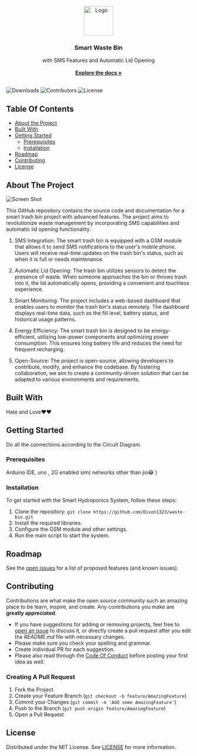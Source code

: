 <br/>
<p align="center">
  <a href="https://github.com/Dixon1323/waste-bin">
    <img src="https://w7.pngwing.com/pngs/694/661/png-transparent-waste-container-can-recycling-trash-can-label-text-logo.png" alt="Logo" width="80" height="80">
  </a>

  <h3 align="center">Smart Waste Bin</h3>

  <p align="center">
    with SMS Features and Automatic Lid Opening
    <br/>
    <br/>
    <a href="https://github.com/Dixon1323/waste-bin"><strong>Explore the docs »</strong></a>
    <br/>
    <br/>
  </p>
</p>

![Downloads](https://img.shields.io/github/downloads/Dixon1323/waste-bin/total) ![Contributors](https://img.shields.io/github/contributors/Dixon1323/waste-bin?color=dark-green) ![License](https://img.shields.io/github/license/Dixon1323/waste-bin) 

## Table Of Contents

* [About the Project](#about-the-project)
* [Built With](#built-with)
* [Getting Started](#getting-started)
  * [Prerequisites](#prerequisites)
  * [Installation](#installation)
* [Roadmap](#roadmap)
* [Contributing](#contributing)
* [License](#license)

## About The Project

![Screen Shot]()

This GitHub repository contains the source code and documentation for a smart trash bin project with advanced features. The project aims to revolutionize waste management by incorporating SMS capabilities and automatic lid opening functionality.⁬⁬⁬⁬⁬⁬⁬⁬⁬⁬⁬⁬⁬⁬⁬⁬⁬⁬⁬⁬⁬⁬⁬⁬⁬⁬⁬⁬⁬⁬⁬⁬⁬⁬⁬⁬⁬⁬⁬⁬⁬⁬⁬⁬⁬⁬⁬⁬⁬⁬⁬⁬⁬⁬⁬⁬⁬⁬⁬⁬⁬⁬⁬
1. SMS Integration: The smart trash bin is equipped with a GSM module that allows it to send SMS notifications to the user's mobile phone. Users will receive real-time updates on the trash bin's status, such as when it is full or needs maintenance.
2.  Automatic Lid Opening: The trash bin utilizes sensors to detect the presence of waste. When someone approaches the bin or throws trash into it, the lid automatically opens, providing a convenient and touchless experience.

3. Smart Monitoring: The project includes a web-based dashboard that enables users to monitor the trash bin's status remotely. The dashboard displays real-time data, such as the fill level, battery status, and historical usage patterns.

4. Energy Efficiency: The smart trash bin is designed to be energy-efficient, utilizing low-power components and optimizing power consumption. This ensures long battery life and reduces the need for frequent recharging.

5. Open-Source: The project is open-source, allowing developers to contribute, modify, and enhance the codebase. By fostering collaboration, we aim to create a community-driven solution that can be adapted to various environments and requirements.

## Built With

Hate and Love❤️❤️


## Getting Started

Do all the connections according to the Circuit Diagram.

### Prerequisites

Arduino IDE, uno , 2G enabled sim( networks other than jio😂 )

### Installation

To get started with the Smart Hydroponics System, follow these steps:

1. Clone the repository: `git clone https://github.com/Dixon1323/waste-bin.git`
2. Install the required libraries.
3. Configure the GSM module and other settings.
4. Run the main script to start the system.

## Roadmap

See the [open issues](https://github.com/Dixon1323/waste-bin/issues) for a list of proposed features (and known issues).

## Contributing

Contributions are what make the open source community such an amazing place to be learn, inspire, and create. Any contributions you make are **greatly appreciated**.
* If you have suggestions for adding or removing projects, feel free to [open an issue](https://github.com/Dixon1323/waste-bin/issues/new) to discuss it, or directly create a pull request after you edit the *README.md* file with necessary changes.
* Please make sure you check your spelling and grammar.
* Create individual PR for each suggestion.
* Please also read through the [Code Of Conduct](https://github.com/Dixon1323/waste-bin/blob/main/CODE_OF_CONDUCT.md) before posting your first idea as well.

### Creating A Pull Request

1. Fork the Project
2. Create your Feature Branch (`git checkout -b feature/AmazingFeature`)
3. Commit your Changes (`git commit -m 'Add some AmazingFeature'`)
4. Push to the Branch (`git push origin feature/AmazingFeature`)
5. Open a Pull Request

## License

Distributed under the MIT License. See [LICENSE](https://github.com/Dixon1323/waste-bin/blob/main/LICENSE.md) for more information.
